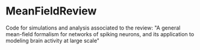 # MeanFieldReview
Code for simulations and analysis associated to the review: "A general mean-field formalism for networks of spiking neurons, and its application to modeling brain activity at large scale"

